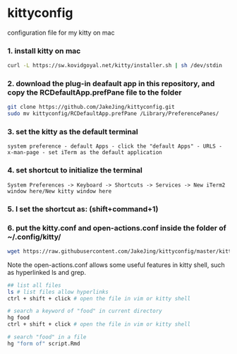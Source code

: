 # kittyconfig
configuration file for my kitty on mac

### 1. install kitty on mac

```bash
curl -L https://sw.kovidgoyal.net/kitty/installer.sh | sh /dev/stdin
```

### 2. download the plug-in deafault app in this repository, and copy the RCDefaultApp.prefPane file to the folder

```bash
git clone https://github.com/JakeJing/kittyconfig.git
sudo mv kittyconfig/RCDefaultApp.prefPane /Library/PreferencePanes/
```

### 3. set the kitty as the default terminal

```shell
system preference - default Apps - click the "default Apps" - URLS - x-man-page - set iTerm as the default application
```

### 4. set shortcut to initialize the terminal

```shell
System Preferences -> Keyboard -> Shortcuts -> Services -> New iTerm2 window here/New kitty window here
```

### 5. I set the shortcut as: (shift+command+1)

### 6. put the **kitty.conf** and **open-actions.conf** inside the folder of ~/.config/kitty/

```bash
wget https://raw.githubusercontent.com/JakeJing/kittyconfig/master/kitty.conf -P ~/.config/kitty/
```

Note the open-actions.conf allows some useful features in kitty shell, such as hyperlinked ls and grep.

```bash
## list all files
ls # list files allow hyperlinks
ctrl + shift + click # open the file in vim or kitty shell
```

```bash
# search a keyword of "food" in current directory
hg food
ctrl + shift + click # open the file in vim or kitty shell

# search "food" in a file
hg "form of" script.Rmd 
```

